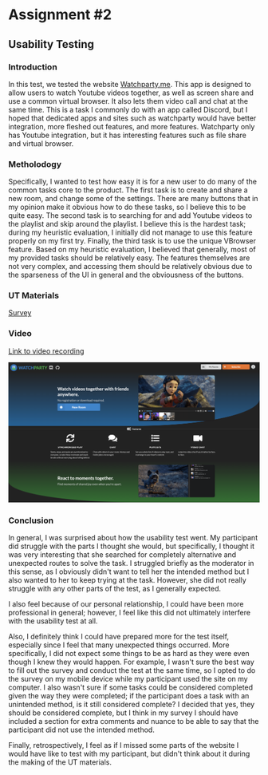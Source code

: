 # Assignment #2

## Usability Testing

### Introduction

In this test, we tested the website [Watchparty.me](watchparty.me). This app is designed to allow users to watch Youtube videos together, as well as screen share and use a common virtual browser. It also lets them video call and chat at the same time. This is a task I commonly do with an app called Discord, but I hoped that dedicated apps and sites such as watchparty would have better integration, more fleshed out features, and more features. Watchparty only has Youtube integration, but it has interesting features such as file share and virtual browser.

### Metholodogy 

Specifically, I wanted to test how easy it is for a new user to do many of the common tasks core to the product. The first task is to create and share a new room, and change some of the settings. There are many buttons that in my opinion make it obvious how to do these tasks, so I believe this to be quite easy. The second task is to searching for and add Youtube videos to the playlist and skip around the playlist. I believe this is the hardest task; during my heuristic evaluation, I initially did not manage to use this feature properly on my first try. Finally, the third task is to use the unique VBrowser feature. Based on my heuristic evaluation, I believed that generally, most of my provided tasks should be relatively easy. The features themselves are not very complex, and accessing them should be relatively obvious due to the sparseness of the UI in general and the obviousness of the buttons.

### UT Materials
[Survey](https://docs.google.com/forms/d/e/1FAIpQLSdoz3fVlFlKLdh9Yd9VLxbYPnooPUT-BOWrKMT_Gduj96KGWw/viewform)

### Video

[Link to video recording](https://drive.google.com/file/d/1SQTmG-WG0dmKiz3IxEJhBc-cYJ0cXnsJ/view?usp=sharing)

<a href="https://drive.google.com/file/d/1SQTmG-WG0dmKiz3IxEJhBc-cYJ0cXnsJ/view?usp=sharing"><img src="../ASSIGNMENT01/img/watchparty/watchpartyhome.png" alt="Video thumbnail"></a>

### Conclusion
In general, I was surprised about how the usability test went. My participant did struggle with the parts I thought she would, but specifically, I thought it was very interesting that she searched for completely alternative and unexpected routes to solve the task. I struggled briefly as the moderator in this sense, as I obviously didn't want to tell her the intended method but I also wanted to her to keep trying at the task. However, she did not really struggle with any other parts of the test, as I generally expected.

I also feel because of our personal relationship, I could have been more professional in general; however, I feel like this did not ultimately interfere with the usability test at all.

Also, I definitely think I could have prepared more for the test itself, especially since I feel that many unexpected things occurred. More specifically, I did not expect some things to be as hard as they were even though I knew they would happen. For example, I wasn't sure the best way to fill out the survey and conduct the test at the same time, so I opted to do the survey on my mobile device while my participant used the site on my computer. I also wasn't sure if some tasks could be considered completed given the way they were completed; if the participant does a task with an unintended method, is it still considered complete? I decided that yes, they should be considered complete, but I think in my survey I should have included a section for extra comments and nuance to be able to say that the participant did not use the intended method.

Finally, retrospectively, I feel as if I missed some parts of the website I would have like to test with my participant, but didn't think about it during the making of the UT materials.
